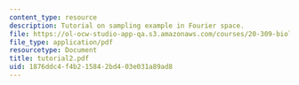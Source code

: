 ```yaml
---
content_type: resource
description: Tutorial on sampling example in Fourier space.
file: https://ol-ocw-studio-app-qa.s3.amazonaws.com/courses/20-309-biological-engineering-ii-instrumentation-and-measurement-fall-2006/1876ddc4f4b215842bd403e031a89ad8_tutorial2.pdf
file_type: application/pdf
resourcetype: Document
title: tutorial2.pdf
uid: 1876ddc4-f4b2-1584-2bd4-03e031a89ad8
---
```

